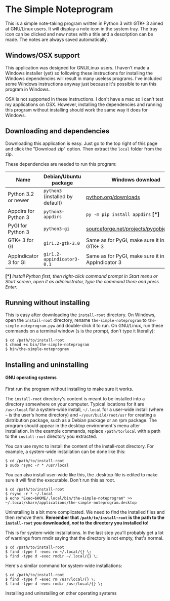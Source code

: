 # The Simple Noteprogram

This is a simple note-taking program written in Python 3 with GTK+ 3 aimed at GNU/Linux users. It will display a note icon in the system tray. The tray icon can be clicked and new notes with a title and a description can be made. The notes are always saved automatically.

## Windows/OSX support

This application was designed for GNU/Linux users. I haven't made a Windows installer (yet) so following these instructions for installing the Windows dependencies will result in many useless programs. I've included some Windows instructions anyway just because it's possible to run this program in Windows.

OSX is not supported in these instructions. I don't have a mac so i can't test my applications on OSX. However, installing the dependencies and running this program without installing should work the same way it does for Windows.

## Downloading and dependencies

Downloading this application is easy. Just go to the top right of this page and click the "Download zip" option. Then extract the `local` folder from the zip.

These dependencies are needed to run this program:

| Name                  | Debian/Ubuntu package             | Windows download                                                                              |
|-----------------------|-----------------------------------|-----------------------------------------------------------------------------------------------|
| Python 3.2 or newer   | `python3` (installed by default)  | [python.org/downloads](https://www.python.org/downloads/)                                     |
| Appdirs for Python 3  | `python3-appdirs`                 | `py -m pip install appdirs` __[\*]__                                                          |
| PyGI for Python 3     | `python3-gi`                      | [sourceforge.net/projects/pygobjectwin32](https://sourceforge.net/projects/pygobjectwin32/)   |
| GTK+ 3 for GI         | `gir1.2-gtk-3.0`                  | Same as for PyGI, make sure it installs GTK+ 3                                                |
| AppIndicator 3 for GI | `gir1.2-appindicator3-0.1`        | Same as for PyGI, make sure it installs AppIndicator 3                                        |

__[\*]__ *Install Python first, then right-click command prompt in Start menu or Start screen, open it as administrator, type the command there and press Enter.*

## Running without installing

This is easy after downloading the `install-root` directory. On Windows, open the `install-root` directory, rename `the-simple-noteprogram` to `the-simple-noteprogram.pyw` and double-click it to run. On GNU/Linux, run these commands on a terminal window (`$` is the prompt, don't type it literally):

    $ cd /path/to/install-root
    $ chmod +x bin/the-simple-noteprogram
    $ bin/the-simple-noteprogram

## Installing and uninstalling

#### GNU operating systems

First run the program without installing to make sure it works.

The `install-root` directory's content is meant to be installed into a directory somewhere on your computer. Typical locations for it are `/usr/local` for a system-wide install, `~/.local` for a user-wide install (where `~` is the user's home directory) and `~/your/build/root/usr` for creating a distribution package, such as a Debian package or an rpm package. The program should appear in the desktop environment's menu after installation. In the example commands, replace `/path/to/local` with a path to the `install-root` directory you extracted.

You can use rsync to install the content of the install-root directory. For example, a system-wide installation can be done like this:

    $ cd /path/to/install-root
    $ sudo rsync -r * /usr/local

You can also install user-wide like this, the .desktop file is edited to make sure it will find the executable. Don't run this as root.

    $ cd /path/to/install-root
    $ rsync -r * ~/.local
    $ echo "Exec=$HOME/.local/bin/the-simple-noteprogram" >> ~/.local/share/applications/the-simple-noteprogram.desktop

Uninstalling is a bit more complicated. We need to find the installed files and then remove them. __Remember that `/path/to/install-root` is the path to the `install-root` you downloaded, *not* to the directory you installed to!__

This is for system-wide installations. In the last step you'll probably get a lot of warnings from rmdir saying that the directory is not empty, that's normal.

    $ cd /path/to/install-root
    $ find -type f -exec rm ~/.local/{} \;
    $ find -type d -exec rmdir ~/.local/{} \;

Here's a similar command for system-wide installations:

    $ cd /path/to/install-root
    $ find -type f -exec rm /usr/local/{} \;
    $ find -type d -exec rmdir /usr/local/{} \;

Installing and uninstalling on other operating systems
